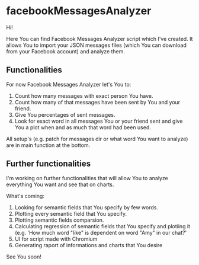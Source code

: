 # facebookMessagesAnalyzer

Hi! 

Here You can find Facebook Messages Analyzer script which I've created. It allows You to import your JSON messages files (which You can download from your Facebook account) and analyze them. 

## Functionalities
For now Facebook Messages Analyzer let's You to:

<ol>
  <li>Count how many messages with exact person You have.</li>
  <li>Count how many of that messages have been sent by You and your friend.</li>
  <li>Give You percentages of sent messages.</li>
  <li>Look for exact word in all messages You or your friend sent and give You a plot when and as much that word had been used.</li>
</ol>
All setup's (e.g. patch for messages dir or what word You want to analyze) are in main function at the bottom.

## Further functionalities
I'm working on further functionalities that will allow You to analyze everything You want and see that on charts.

What's coming:
  <ol>
  <li>Looking for semantic fields that You specify by few words.</li>
  <li>Plotting every semantic field that You specify.</li>
  <li>Plotting semantic fields comparsion.</li>
  <li>Calculating regression of semantic fields that You specify and plotiing it (e.g. 'How much word "like" is dependent on word "Amy" in our chat?'</li>
  <li>UI for script made with Chromium</li>
  <li>Generating raport of informations and charts that You desire</li>
</ol>

See You soon!

